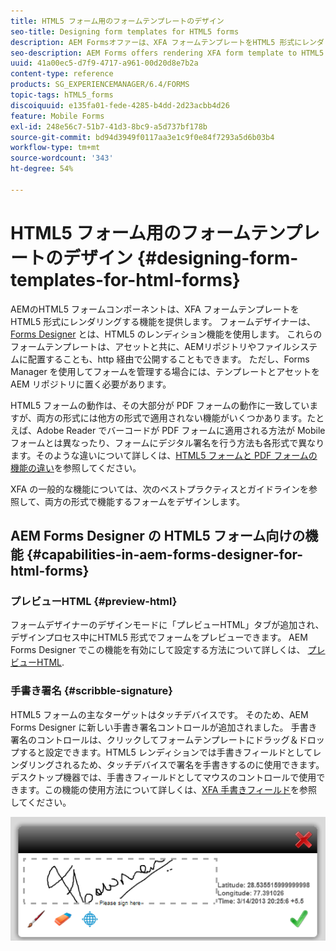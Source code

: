 ```yaml
---
title: HTML5 フォーム用のフォームテンプレートのデザイン
seo-title: Designing form templates for HTML5 forms
description: AEM Formsオファーは、XFA フォームテンプレートをHTML5 形式にレンダリングします。 フォームデザイナーは、Designer を使用してフォームテンプレートをデザインし、HTML5 のレンディション機能を使用できます。
seo-description: AEM Forms offers rendering XFA form template to HTML5 format. Form designers can design form templates using Designer and use the HTML5 rendition capability.
uuid: 41a00ec5-d7f9-4717-a961-00d20d8e7b2a
content-type: reference
products: SG_EXPERIENCEMANAGER/6.4/FORMS
topic-tags: hTML5_forms
discoiquuid: e135fa01-fede-4285-b4dd-2d23acbb4d26
feature: Mobile Forms
exl-id: 248e56c7-51b7-41d3-8bc9-a5d737bf178b
source-git-commit: bd94d3949f0117aa3e1c9f0e84f7293a5d6b03b4
workflow-type: tm+mt
source-wordcount: '343'
ht-degree: 54%

---
```


# HTML5 フォーム用のフォームテンプレートのデザイン {#designing-form-templates-for-html-forms}

AEMのHTML5 フォームコンポーネントは、XFA フォームテンプレートをHTML5 形式にレンダリングする機能を提供します。 フォームデザイナーは、 [Forms Designer](https://www.adobe.com/go/learn_aemforms_designer_63_jp) とは、HTML5 のレンディション機能を使用します。 これらのフォームテンプレートは、アセットと共に、AEMリポジトリやファイルシステムに配置することも、http 経由で公開することもできます。 ただし、Forms Manager を使用してフォームを管理する場合には、テンプレートとアセットを AEM リポジトリに置く必要があります。

HTML5 フォームの動作は、その大部分が PDF フォームの動作に一致していますが、両方の形式には他方の形式で適用されない機能がいくつかあります。たとえば、Adobe Reader でバーコードが PDF フォームに適用される方法が Mobile フォームとは異なったり、フォームにデジタル署名を行う方法も各形式で異なります。そのような違いについて詳しくは、[HTML5 フォームと PDF フォームの機能の違い](/help/forms/using/feature-differentiation-html5-forms-pdf-forms.md)を参照してください。

XFA の一般的な機能については、次のベストプラクティスとガイドラインを参照して、両方の形式で機能するフォームをデザインします。

## AEM Forms Designer の HTML5 フォーム向けの機能 {#capabilities-in-aem-forms-designer-for-html-forms}

### プレビューHTML {#preview-html}

フォームデザイナーのデザインモードに「プレビューHTML」タブが追加され、デザインプロセス中にHTML5 形式でフォームをプレビューできます。 AEM Forms Designer でこの機能を有効にして設定する方法について詳しくは、 [プレビューHTML](/help/forms/using/preview-xdp-forms-html.md).

### 手書き署名 {#scribble-signature}

HTML5 フォームの主なターゲットはタッチデバイスです。 そのため、AEM Forms Designer に新しい手書き署名コントロールが追加されました。 手書き署名のコントロールは、クリックしてフォームテンプレートにドラッグ＆ドロップすると設定できます。HTML5 レンディションでは手書きフィールドとしてレンダリングされるため、タッチデバイスで署名を手書きするのに使用できます。デスクトップ機器では、手書きフィールドとしてマウスのコントロールで使用できます。この機能の使用方法について詳しくは、[XFA 手書きフィールド](/help/forms/using/scribble-signature.md)を参照してください。

![4](assets/4.png)

